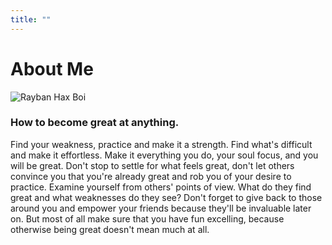 ```yaml
---
title: ""
---
```


<h1 class="text-center font-title">About Me</h1>

<img src="/img/rayban_hax_boi.gif" alt="Rayban Hax Boi" class="img-circle center-block" />

<div class="text-center" markdown=1>

<h3>How to become great at anything.</h3>

<p>Find your weakness, practice and make it a strength. Find what's difficult and make it effortless.
Make it everything you do, your soul focus, and you will be great. Don't stop to settle
for what feels great, don't let others convince you that you're already great and rob you of your desire to practice.
Examine yourself from others' points of view.  What do they find great and what weaknesses do they see?  Don't forget
to give back to those around you and empower your friends because they'll be invaluable later on.  But most of
all make sure that you have fun excelling, because otherwise being great doesn't mean much at all.</p>

</div>